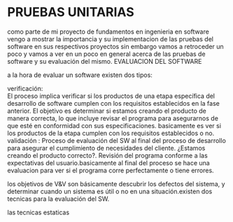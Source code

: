 # PRUEBAS UNITARIAS

  como parte de mi proyecto de fundamentos  en ingenieria en software vengo a  mostrar la importancia y su implementacion de las pruebas  del software en sus respectivos proyectos sin embargo vamos a  retroceder un poco  y vamos a  ver en un poco en general  acerca de las pruebas de software y su evaluación del mismo.
  EVALUACION DEL SOFTWARE

   a la hora de  evaluar un software existen dos tipos:

   verificación:        
   El proceso implica verificar si los productos de una etapa específica del desarrollo de software cumplen con los requisitos establecidos en la fase anterior. El objetivo es determinar si estamos creando el producto de manera correcta, lo que incluye revisar el programa para asegurarnos de que esté en conformidad con sus especificaciones. basicamente es  ver si los productos de la etapa cumplen con los requisitos establecidos o no.
   validación : 
   Proceso de evaluación del SW al final del proceso de desarrollo para asegurar el cumplimiento de necesidades del cliente. ¿Estamos creando el producto correcto?. Revisión del programa conforme a las expectativas del usuario.basicamente al final del proceso se hace una evaluacion para ver si el programa corre perfectamente o tiene errores.

  los objetivos de V&V son básicamente descubrir los defectos del sistema, y determinar cuando un sistema es útil o no en una situación.existen  dos tecnicas para la evaluación del  SW.

  las tecnicas estaticas

  #
   
   


   

